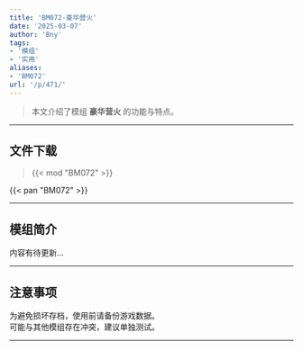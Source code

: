 ```yaml
---
title: 'BM072-豪华营火'
date: '2025-03-07'
author: 'Bny'
tags:
- '模组'
- '实用'
aliases:
- 'BM072'
url: '/p/471/'
---
```


> 本文介绍了模组 **豪华营火** 的功能与特点。

---

## 文件下载  

> {{< mod "BM072" >}}  

{{< pan "BM072" >}}  

---

## 模组简介

>  
内容有待更新...  

---

## 注意事项

>  
为避免损坏存档，使用前请备份游戏数据。  
可能与其他模组存在冲突，建议单独测试。  

---

